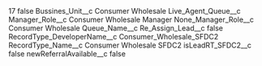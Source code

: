 <?xml version="1.0" encoding="UTF-8"?>
<CustomMetadata xmlns="http://soap.sforce.com/2006/04/metadata" xmlns:xsi="http://www.w3.org/2001/XMLSchema-instance" xmlns:xsd="http://www.w3.org/2001/XMLSchema">
    <label>17</label>
    <protected>false</protected>
    <values>
        <field>Bussines_Unit__c</field>
        <value xsi:type="xsd:string">Consumer Wholesale</value>
    </values>
    <values>
        <field>Live_Agent_Queue__c</field>
        <value xsi:nil="true"/>
    </values>
    <values>
        <field>Manager_Role__c</field>
        <value xsi:type="xsd:string">Consumer Wholesale Manager</value>
    </values>
    <values>
        <field>None_Manager_Role__c</field>
        <value xsi:type="xsd:string">Consumer Wholesale</value>
    </values>
    <values>
        <field>Queue_Name__c</field>
        <value xsi:nil="true"/>
    </values>
    <values>
        <field>Re_Assign_Lead__c</field>
        <value xsi:type="xsd:boolean">false</value>
    </values>
    <values>
        <field>RecordType_DeveloperName__c</field>
        <value xsi:type="xsd:string">Consumer_Wholesale_SFDC2</value>
    </values>
    <values>
        <field>RecordType_Name__c</field>
        <value xsi:type="xsd:string">Consumer Wholesale SFDC2</value>
    </values>
    <values>
        <field>isLeadRT_SFDC2__c</field>
        <value xsi:type="xsd:boolean">false</value>
    </values>
    <values>
        <field>newReferralAvailable__c</field>
        <value xsi:type="xsd:boolean">false</value>
    </values>
</CustomMetadata>
